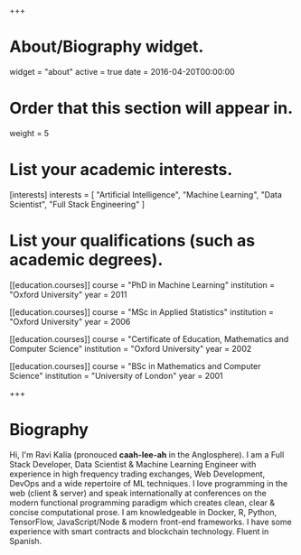 +++
# About/Biography widget.
widget = "about"
active = true
date = 2016-04-20T00:00:00

# Order that this section will appear in.
weight = 5

# List your academic interests.
[interests]
  interests = [
    "Artificial Intelligence",
    "Machine Learning",
    "Data Scientist",
    "Full Stack Engineering"
  ]

# List your qualifications (such as academic degrees).
[[education.courses]]
  course = "PhD in Machine Learning"
  institution = "Oxford University"
  year = 2011

[[education.courses]]
  course = "MSc in Applied Statistics"
  institution = "Oxford University"
  year = 2006

[[education.courses]]
  course = "Certificate of Education, Mathematics and Computer Science"
  institution = "Oxford University"
  year = 2002

[[education.courses]]
  course = "BSc in Mathematics and Computer Science"
  institution = "University of London"
  year = 2001
 
+++

# Biography

Hi, I'm Ravi Kalia (pronouced **caah-lee-ah** in the Anglosphere). I am a Full Stack Developer, Data Scientist & Machine Learning Engineer with experience in high frequency trading exchanges, Web Development, DevOps and a wide repertoire of ML techniques. I love programming in the web (client & server) and speak internationally at conferences on the modern functional programming paradigm which creates clean, clear & concise computational prose. I am knowledgeable in Docker, R, Python, TensorFlow, JavaScript/Node & modern front-end frameworks. I have some experience with smart contracts and blockchain technology. Fluent in Spanish. 
